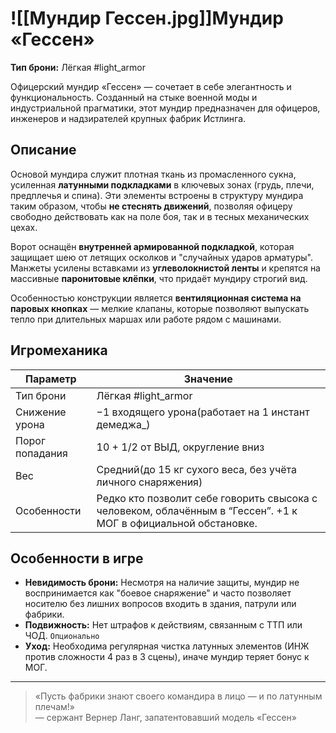 
# ![[Мундир Гессен.jpg]]Мундир «Гессен»

**Тип брони:** Лёгкая #light_armor 

Офицерский мундир «Гессен» —  сочетает  в себе элегантность и функциональность. Созданный на стыке военной моды и индустриальной прагматики, этот мундир предназначен для офицеров, инженеров и надзирателей крупных фабрик Истлинга.

## Описание

Основой мундира служит плотная ткань из промасленного сукна, усиленная **латунными подкладками** в ключевых зонах (грудь, плечи, предплечья и спина). Эти элементы встроены в структуру мундира таким образом, чтобы **не стеснять движений**, позволяя офицеру свободно действовать как на поле боя, так и в тесных механических цехах.  

Ворот оснащён **внутренней армированной подкладкой**, которая защищает шею от летящих осколков и "случайных ударов арматуры". Манжеты усилены вставками из **углеволокнистой ленты** и крепятся на массивные **паронитовые клёпки**, что придаёт мундиру строгий вид.

Особенностью конструкции является **вентиляционная система на паровых кнопках** — мелкие клапаны, которые позволяют выпускать тепло при длительных маршах или работе рядом с машинами.

## Игромеханика

| Параметр        | Значение                                                                                                        |
| --------------- | --------------------------------------------------------------------------------------------------------------- |
| Тип брони       | Лёгкая #light_armor                                                                                             |
| Снижение урона  | −1 входящего урона(работает на 1 инстант демеджа_)                                                              |
| Порог попадания | 10 + 1/2 от ВЫД, округление вниз                                                                                |
| Вес             | Средний(до 15 кг сухого веса, без учёта личного снаряжения)                                                     |
| Особенности     | Редко кто позволит себе говорить свысока с человеком, облачённым в “Гессен”. +1 к МОГ в официальной обстановке. |


## Особенности в игре

- **Невидимость брони:** Несмотря на наличие защиты, мундир не воспринимается как "боевое снаряжение" и часто позволяет носителю без лишних вопросов входить в здания, патрули или фабрики.
- **Подвижность:** Нет штрафов к действиям, связанным с ТТП или ЧОД.
`Опционально`
- **Уход:** Необходима регулярная чистка латунных элементов (ИНЖ против сложности 4 раз в 3 сцены), иначе мундир теряет бонус к МОГ.

---

> «Пусть фабрики знают своего командира в лицо — и по латунным плечам!»  
> — сержант Вернер Ланг, запатентовавший модель «Гессен»
